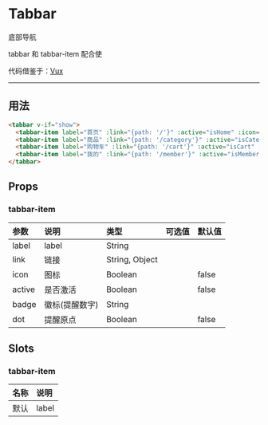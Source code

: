 # Tabbar

底部导航

tabbar 和 tabbar-item 配合使


代码借鉴于：[Vux](https://github.com/airyland/vux)

----

## 用法

```html
<tabbar v-if="show">
  <tabbar-item label="首页" :link="{path: '/'}" :active="isHome" :icon="isHome ? 'shouye2' : 'shouye'"></tabbar-item>
  <tabbar-item label="商品" :link="{path: '/category'}" :active="isCategory" :icon="isCategory ? 'fenlei2' : 'fenlei1'"></tabbar-item>
  <tabbar-item label="购物车" :link="{path: '/cart'}" :active="isCart" :icon="isCart ? 'cart-active' : 'cart'"></tabbar-item>
  <tabbar-item label="我的" :link="{path: '/member'}" :active="isMember" :icon="isMember ? 'wode2' : 'wode'"></tabbar-item>
</tabbar>
```


## Props

### tabbar-item

| 参数 | 说明 |	类型 | 可选值 | 默认值 |
| :---- | :---- | :---- | :---- | :---- |
| label | label | String |  |   |
| link | 链接 | String, Object |  |   |
| icon | 图标 | Boolean |  |  false |
| active | 是否激活 | Boolean |  |  false |
| badge  | 徽标(提醒数字) | String |  |  |
| dot  | 提醒原点 | Boolean |  | false |

## Slots

### tabbar-item
| 名称| 说明 |
| :---- | :---- |
| 默认 | label |

